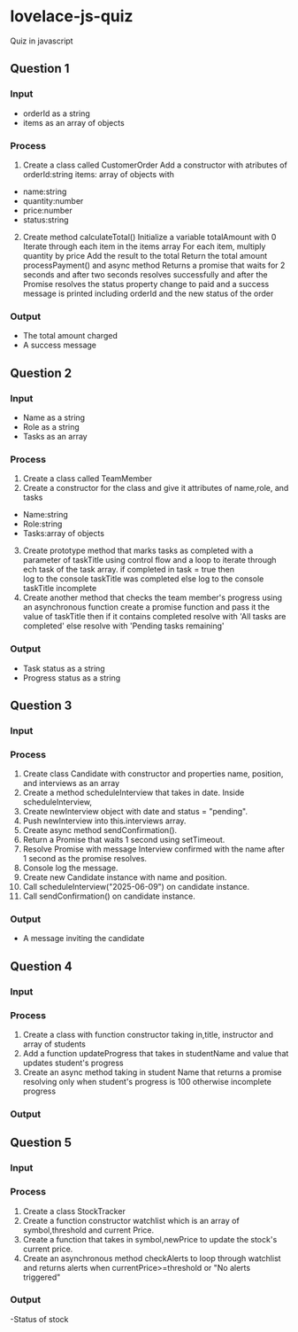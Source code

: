 # lovelace-js-quiz
Quiz in javascript
## Question 1
### Input
- orderId as a string
- items as an array of objects
### Process
1. Create a class called CustomerOrder
Add a constructor with atributes of
orderId:string
items: array of objects with 
- name:string
- quantity:number 
- price:number
- status:string
2. Create method calculateTotal()
Initialize a variable totalAmount  with 0
Iterate through each item in the items array
For each item, multiply quantity by price
Add the result to the total
Return the total amount
processPayment() and async method
 Returns a promise that waits for 2 seconds and after two seconds resolves successfully and after the Promise resolves
the status property change to paid and a success message is printed including orderId and the new status of the order
### Output
- The total amount charged
- A success message
## Question 2
### Input
- Name as a string
- Role as a string
- Tasks as an array 
### Process
1. Create a class called TeamMember 
2. Create a constructor for the class and give it attributes of name,role, and tasks
- Name:string
- Role:string
- Tasks:array of objects
3. Create prototype method that marks tasks as completed with a parameter of taskTitle using control flow and a loop to iterate through ech task of the task array.
if completed in task = true then  
log to the console taskTitle was completed
else log to the console taskTitle incomplete
4. Create another method that checks the team member's progress using an asynchronous function
create a promise function and pass it the value of taskTitle then if it contains completed resolve with 'All tasks are completed' else resolve with 'Pending tasks remaining' 
### Output
- Task status as a string
- Progress status as a string 
## Question 3
### Input
### Process
1. Create class Candidate with constructor and properties  name, position, and interviews as an array
2. Create a method scheduleInterview that takes in date.
Inside scheduleInterview, 
3. Create newInterview object with date and status = "pending".
4. Push newInterview into this.interviews array.
5. Create async method sendConfirmation().
6. Return a Promise that waits 1 second using setTimeout.
7. Resolve Promise with message Interview confirmed with the name after 1 second as the promise resolves.
8. Console log the message.
9. Create new Candidate instance with name and position.
10. Call scheduleInterview("2025-06-09") on candidate instance.
11. Call sendConfirmation() on candidate instance.

### Output
- A message inviting the candidate
## Question 4
### Input
### Process
1. Create a class with function constructor taking in,title, instructor and array of students
2. Add a function updateProgress that takes in studentName and value that updates student's progress
3. Create an async method taking in student Name that returns a promise resolving only when student's progress is 100 otherwise incomplete progress
### Output
## Question 5
### Input

### Process
1. Create a class StockTracker
2. Create a function constructor watchlist which is an array of symbol,threshold and current Price.
3. Create a function that takes in symbol,newPrice to update the stock's current price.
4. Create an asynchronous method checkAlerts to loop through watchlist and returns alerts when currentPrice>=threshold
or  "No alerts triggered"
### Output
-Status of stock